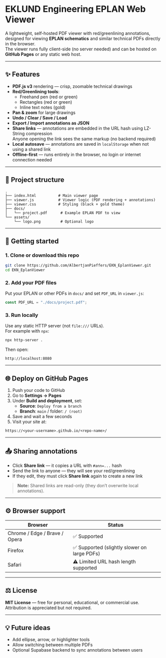 # EKLUND Engineering EPLAN Web Viewer

A lightweight, self-hosted PDF viewer with red/greenlining annotations, designed for viewing **EPLAN schematics** and similar technical PDFs directly in the browser.  
The viewer runs fully client-side (no server needed) and can be hosted on **GitHub Pages** or any static web host.

---

## ✨ Features

- **PDF.js v3** rendering — crisp, zoomable technical drawings
- **Red/Greenlining tools**:
  - Freehand pen (red or green)
  - Rectangles (red or green)
  - Inline text notes (gold)
- **Pan & zoom** for large drawings
- **Undo / Clear / Save / Load**
- **Export / Import annotations as JSON**
- **Share links** — annotations are embedded in the URL hash using LZ-String compression  
  Anyone opening the link sees the same markup (no backend required)
- **Local autosave** — annotations are saved in `localStorage` when not using a shared link
- **Offline-first** — runs entirely in the browser, no login or internet connection needed

---

## 📁 Project structure

```
.
├── index.html          # Main viewer page
├── viewer.js           # Viewer logic (PDF rendering + annotations)
├── viewer.css          # Styling (black + gold theme)
├── docs/
│   └── project.pdf      # Example EPLAN PDF to view
└── assets/
    └── logo.png         # Optional logo
```

---

## 🚀 Getting started

### 1. Clone or download this repo
```bash
git clone https://github.com/AlbertjanPieffers/EKN_EplanViewer.git
cd EKN_EplanViewer
```

### 2. Add your PDF files
Put your EPLAN or other PDFs in `docs/` and set `PDF_URL` in `viewer.js`:

```javascript
const PDF_URL = "./docs/project.pdf";
```

### 3. Run locally
Use any static HTTP server (not `file:///` URLs).  
For example with `npx`:

```bash
npx http-server .
```

Then open:
```
http://localhost:8080
```

---

## 🌐 Deploy on GitHub Pages

1. Push your code to GitHub  
2. Go to **Settings → Pages**  
3. Under **Build and deployment**, set:
   - **Source**: `Deploy from a branch`
   - **Branch**: `main` / folder: `/ (root)`
4. Save and wait a few seconds  
5. Visit your site at:
```
https://<your-username>.github.io/<repo-name>/
```

---

## 📤 Sharing annotations

- Click **Share link** — it copies a URL with `#ann=...` hash
- Send the link to anyone — they will see your red/greenlining
- If they edit, they must click **Share link** again to create a new link

> **Note:** Shared links are read-only (they don’t overwrite local annotations).

---

## ⚙️ Browser support

| Browser            | Status                                      |
|--------------------|----------------------------------------------|
| Chrome / Edge / Brave / Opera | ✅ Supported |
| Firefox             | ✅ Supported (slightly slower on large PDFs) |
| Safari               | ⚠️ Limited URL hash length supported |

---

## ⚖️ License

**MIT License** — free for personal, educational, or commercial use.  
Attribution is appreciated but not required.

---

## 💡 Future ideas

- Add ellipse, arrow, or highlighter tools  
- Allow switching between multiple PDFs  
- Optional Supabase backend to sync annotations between users
